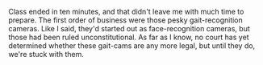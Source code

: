 Class ended in ten minutes, and that didn't leave me with much time to prepare. The 
first order of business were those pesky gait-recognition cameras. Like I said, they'd 
started out as face-recognition cameras, but those had been ruled unconstitutional. As 
far as I know, no court has yet determined whether these gait-cams are any more legal, 
but until they do, we're stuck with them.

